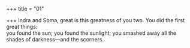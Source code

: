 +++
title = "01"

+++
Indra and Soma, great is this greatness of you two. You did the first great  things:  
you found the sun; you found the sunlight; you smashed away all the  shades of darkness—and the scorners.  
